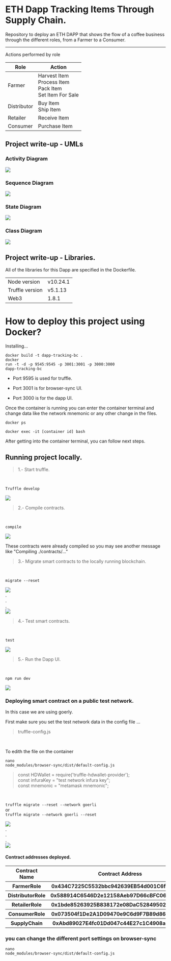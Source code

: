 # ETH Dapp Tracking Items Through Supply Chain.

Repository to deploy an ETH DAPP that shows the flow of a coffee business through the different roles, from a Farmer to a Consumer.

-------------------------------------------------------------------------------

Actions performed by role

<table>
<thead><tr> <th>Role</th> <th>Action</th> </tr> </thead>
<tbody>
<tr> <td>Farmer</td> <td>Harvest Item <br> Process Item <br> Pack Item <br> Set Item For Sale</td> </tr> 
<tr> <td>Distributor</td> <td>Buy Item <br> Ship Item</td> </tr>
<tr> <td>Retailer</td> <td>Receive Item</td> </tr>
<tr> <td>Consumer</td> <td>Purchase Item</td> </tr>
</tbody>
</table>


## Project write-up - UMLs

### Activity Diagram

<img src='UMLs/Activity_Diagram.png'/>

### Sequence Diagram

<img src='UMLs/Sequence_Diagram.png'/>

### State Diagram

<img src='UMLs/State_Diagram.png'/>

### Class Diagram

<img src='UMLs/Class_Diagram.png'/>


## Project write-up - Libraries.

All of the libraries for this Dapp are specified in the Dockerfile.

<table>
<tbody>
<tr> <td>Node version</td> <td>v10.24.1</td> </tr> 
<tr> <td>Truffle version</td> <td>v5.1.13</td> </tr>
<tr> <td>Web3</td> <td>1.8.1</td> </tr>
</tbody>
</table>




# How to deploy this project using Docker?

Installing...

<code>docker build -t dapp-tracking-bc .</code><br />
<code>docker run -t -d -p 9545:9545 -p 3001:3001 -p 3000:3000 dapp-tracking-bc</code>

* Port 9595 is used for truffle.

* Port 3001 is for browser-sync UI.

* Port 3000 is for the dapp UI.

Once the container is running you can enter the container terminal and change data like the network mnemonic or any other change in the files.

<code>docker ps</code>

<code>docker exec -it [container id] bash</code>

After getting into the container terminal, you can follow next steps.

## Running project locally.

<blockquote>
1.- Start truffle.
</blockquote> <br />

<code>Truffle develop</code>

<img src='images/Truffle_Develop.png'/>


<blockquote>
2.- Compile contracts.
</blockquote> <br />

<code>compile</code>

<img src='images/Compile.png'/><br />

These contracts were already compiled so you may see another message like "Compiling ./contracts/..."


<blockquote>
3.- Migrate smart contracts to the locally running blockchain.
</blockquote> <br />

<code>migrate --reset</code>

<img src='images/Migrate1.png'/><br />
.<br />
.<br />
.<br />
<img src='images/Migrate2.png'/><br />


<blockquote>
4.- Test smart contracts. 
</blockquote> <br />

<code>test</code>

<img src='images/Test.png'/><br />

<blockquote>
5.- Run the Dapp UI. 
</blockquote> <br />

<code>npm run dev</code>

<img src='images/UI3000.png'/><br />


### Deploying smart contract on a public test network.

In this case we are using goerly.<br />

First make sure you set the test network data in the config file ...

<blockquote>
truffle-config.js
</blockquote> <br />

To edith the file on the container

<code>nano node_modules/browser-sync/dist/default-config.js</code>

<blockquote>
const HDWallet = require('truffle-hdwallet-provider'); <br />
const infuraKey = "test network infura key"; <br />
const mnemonic = "metamask mnemonic";
</blockquote> <br />


<code>truffle migrate --reset --network goerli</code><br />
or <br />
<code>truffle migrate --network goerli --reset </code>

<img src='images/Goerly1.png'/><br />
.<br />
.<br />
.<br />
<img src='images/Goerly2.png'/><br />

#### Contract addresses deployed.

<table>
<thead>
<tr><th>Contract Name</th><th>Contract Address</th></tr>
</thead>
<tbody>
<tr><th>FarmerRole</th><th>0x434C7225C5532bbc942639EB54d001C6fe94b74C</th></tr>
<tr><th>DistributorRole</th><th>0x588914C6546D2e12158Aeb97D66cBFC067e0965A</th></tr>
<tr><th>RetailerRole</th><th>0x1bde85263925B838172e08DaC52849502FF860A6</th></tr>
<tr><th>ConsumerRole</th><th>0x073504f1De2A1D09470e9C6d9F7B89d861d78FC7</th></tr>
<tr><th>SupplyChain</th><th>0xAbd89027E4fc01Dd047c44E27c1C4908aC6fFCa7</th></tr>
</tbody>
</table>


### you can change the different port settings on browser-sync

<code>nano node_modules/browser-sync/dist/default-config.js</code>
